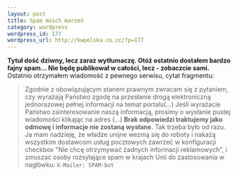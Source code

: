 ```yaml
--- 
layout: post
title: Spam moich marzeń
category: wordpress
wordpress_id: 177
wordpress_url: http://kwpolska.co.cc/?p=177
---
```

**Tytuł dość dziwny, lecz zaraz wytłumaczę. Otóż ostatnio dostałem bardzo fajny spam... Nie będę publikował w całości, lecz - zobaczcie sami.** Ostatnio otrzymałem wiadomość z pewnego serwisu, cytat fragmentu: 
> Zgodnie z obowiązującym stanem prawnym zwracam się z pytaniem, czy wyrażają Państwo zgodę na przesłanie drogą elektroniczną jednorazowej pełnej informacji na temat portalu(...)
> Jeśli wyrażacie Państwo zainteresowanie naszą informacją, prosimy o wysłanie pustej wiadomości klikając na adres (...)
> **Brak odpowiedzi traktujemy jako odmowę i informacje nie zostaną wysłane.**
Tak trzeba było od razu. Ja mam nadzieję, że władze unijne wezmą się do roboty i nakażą wszystkim dostawcom usług pocztowych zawrzeć w konfiguracji checkbox "Nie chcę otrzymywać żadnych informacji reklamowych", i zmuszać osoby rozsyłające spam w krajach Unii do zastosowania w nagłówku: `X-Mailer: SPAM-bot`

